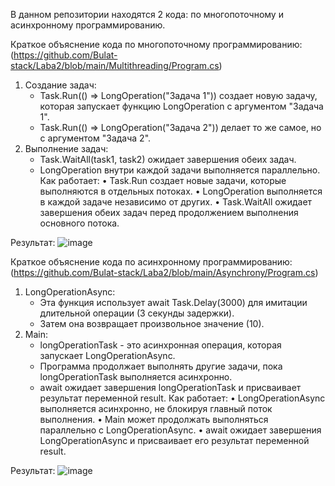В данном репозитории находятся 2 кода: по многопоточному и асинхронному программированию. 

Краткое объяснение кода по многопоточному программированию: (https://github.com/Bulat-stack/Laba2/blob/main/Multithreading/Program.cs)
1. Создание задач:
    *  Task.Run(() => LongOperation("Задача 1"))  создает новую задачу, которая запускает функцию  LongOperation  с  аргументом "Задача 1".
    *  Task.Run(() => LongOperation("Задача 2"))  делает то же самое, но с аргументом "Задача 2".
2. Выполнение задач:
    *  Task.WaitAll(task1, task2)  ожидает завершения обеих задач.
    *  LongOperation  внутри каждой задачи  выполняется  параллельно.
Как работает:
•  Task.Run  создает  новые  задачи,  которые  выполняются  в  отдельных  потоках.
•  LongOperation  выполняется  в  каждой  задаче  независимо  от  других.
•  Task.WaitAll  ожидает  завершения  обеих  задач  перед  продолжением  выполнения  основного  потока.

Результат:
![image](https://github.com/user-attachments/assets/fbfd9256-44d2-46ee-8fb4-fb2196700be0)


Краткое объяснение кода по асинхронному программированию: (https://github.com/Bulat-stack/Laba2/blob/main/Asynchrony/Program.cs)
1. LongOperationAsync:
   * Эта функция использует await Task.Delay(3000) для имитации длительной операции (3 секунды задержки).
   * Затем она возвращает произвольное значение (10).
2. Main:
   * longOperationTask - это асинхронная операция, которая запускает LongOperationAsync.
   * Программа продолжает выполнять другие задачи, пока longOperationTask выполняется асинхронно.
   * await ожидает завершения longOperationTask и присваивает результат переменной result.
Как работает:
• LongOperationAsync  выполняется  асинхронно,  не  блокируя  главный  поток  выполнения. 
•  Main  может  продолжать  выполняться  параллельно  с  LongOperationAsync.
•  await  ожидает  завершения  LongOperationAsync  и  присваивает  его  результат  переменной  result.

Результат:
![image](https://github.com/user-attachments/assets/7962e852-3c36-453c-8837-1aa528cd4a4f)



